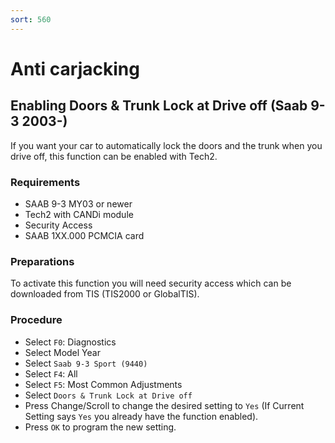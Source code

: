 ```yaml
---
sort: 560
---
```


# Anti carjacking

## Enabling Doors & Trunk Lock at Drive off (Saab 9-3 2003-)

If you want your car to automatically lock the doors and the trunk when you drive off, this function can be enabled with Tech2.

### Requirements

- SAAB 9-3 MY03 or newer
- Tech2 with CANDi module
- Security Access
- SAAB 1XX.000 PCMCIA card

### Preparations

To activate this function you will need security access which can be downloaded from TIS (TIS2000 or GlobalTIS).

### Procedure

- Select `F0`: Diagnostics
- Select Model Year
- Select `Saab 9-3 Sport (9440)`
- Select `F4`: All
- Select `F5`: Most Common Adjustments
- Select `Doors & Trunk Lock at Drive off`
- Press Change/Scroll to change the desired setting to `Yes` (If Current Setting says `Yes` you already have the function enabled).
- Press `OK` to program the new setting.
